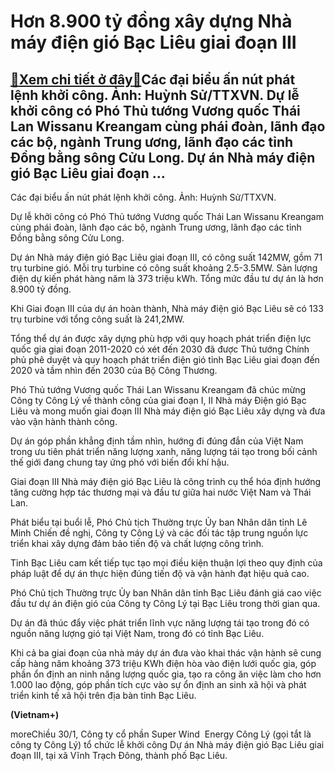 Hơn 8.900 tỷ đồng xây dựng Nhà máy điện gió Bạc Liêu giai đoạn III
==================================================================

[:gift:Xem chi tiết ở đây:gift:](https://hddtvn.com/hon-8-900-ty-dong-xay-dung-nha-may-dien-gio-bac-lieu-giai-doan-iii/)Các đại biểu ấn nút phát lệnh khởi công. Ảnh: Huỳnh Sử/TTXVN. Dự lễ khởi công có Phó Thủ tướng Vương quốc Thái Lan Wissanu Kreangam cùng phái đoàn, lãnh đạo các bộ, ngành Trung ương, lãnh đạo các tỉnh Đồng bằng sông Cửu Long. Dự án Nhà máy điện gió Bạc Liêu giai đoạn …
-----------------------------------------------------------------------------------------------------------------------------------------------------------------------------------------------------------------------------------------------------------------------------







 






 Các đại biểu ấn nút phát lệnh khởi công. Ảnh: Huỳnh Sử/TTXVN. 


Dự lễ khởi công có Phó Thủ tướng Vương quốc Thái Lan Wissanu Kreangam cùng phái đoàn, lãnh đạo các bộ, ngành Trung ương, lãnh đạo các tỉnh Đồng bằng sông Cửu Long.


Dự án Nhà máy điện gió Bạc Liêu giai đoạn III, có công suất 142MW, gồm 71 trụ turbine gió. Mỗi trụ turbine có công suất khoảng 2.5-3.5MW. Sản lượng điện dự kiến phát hàng năm là 373 triệu kWh. Tổng mức đầu tư dự án là hơn 8.900 tỷ đồng.


Khi Giai đoạn III của dự án hoàn thành, Nhà máy điện gió Bạc Liêu sẽ có 133 trụ turbine với tổng công suất là 241,2MW.


Tổng thể dự án được xây dựng phù hợp với quy hoạch phát triển điện lực quốc gia giai đoạn 2011-2020 có xét đến 2030 đã được Thủ tướng Chính phủ phê duyệt và quy hoạch phát triển điện gió tỉnh Bạc Liêu giai đoạn đến 2020 và tầm nhìn đến 2030 của Bộ Công Thương.


Phó Thủ tướng Vương quốc Thái Lan Wissanu Kreangam đã chúc mừng Công ty Công Lý về thành công của giai đoạn I, II Nhà máy Điện gió Bạc Liêu và mong muốn giai đoạn III Nhà máy điện gió Bạc Liêu xây dựng và đưa vào vận hành thành công.


Dự án góp phần khẳng định tầm nhìn, hướng đi đúng đắn của Việt Nam trong ưu tiên phát triển năng lượng xanh, năng lượng tái tạo trong bối cảnh thế giới đang chung tay ứng phó với biến đổi khí hậu.


Giai đoạn III Nhà máy điện gió Bạc Liêu là công trình cụ thể hóa định hướng tăng cường hợp tác thương mại và đầu tư giữa hai nước Việt Nam và Thái Lan.


Phát biểu tại buổi lễ, Phó Chủ tịch Thường trực ​Ủy ban Nhân dân tỉnh Lê Minh Chiến đề nghị, Công ty Công Lý và các đối tác tập trung nguồn lực triển khai xây dựng đảm bảo tiến độ và chất lượng công trình.


Tỉnh Bạc Liêu cam kết tiếp tục tạo mọi điều kiện thuận lợi theo quy định của pháp luật để dự án thực hiện đúng tiến độ và vận hành đạt hiệu quả cao.


Phó Chủ tịch Thường trực Ủy ban Nhân dân tỉnh Bạc Liêu đánh giá cao việc đầu tư dự án điện gió của Công ty Công Lý tại Bạc Liêu trong thời gian qua.


Dự án đã thúc đẩy việc phát triển lĩnh vực năng lượng tái tạo trong đó có nguồn năng lượng gió tại Việt Nam, trong đó có tỉnh Bạc Liêu.


Khi cả ba giai đoạn của nhà máy dự án đưa vào khai thác vận hành sẽ cung cấp hàng năm khoảng 373 triệu KWh điện hòa vào điện lưới quốc gia, góp phần ổn định an ninh năng lượng quốc gia, tạo ra công ăn việc làm cho hơn 1.000 lao động, góp phần tích cực vào sự ổn định an sinh xã hội và phát triển kinh tế xã hội trên địa bàn tỉnh Bạc Liêu.






**(Vietnam+)**



moreChiều 30/1, Công ty cổ phần Super Wind  Energy Công Lý (gọi tắt là công ty Công Lý) tổ chức lễ khởi công Dự án Nhà máy điện gió Bạc Liêu giai đoạn III, tại xã Vĩnh Trạch Đông, thành phố Bạc Liêu.

